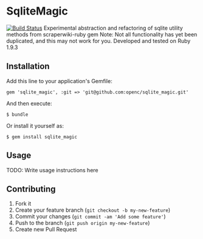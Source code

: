 # SqliteMagic
[![Build Status](https://travis-ci.org/openc/sqlite_magic.png)](https://travis-ci.org/openc/sqlite_magic)
Experimental abstraction and refactoring of sqlite utility methods from 
scraperwiki-ruby gem
Note: Not all functionality has yet been duplicated, and this may not work for
you. Developed and tested on Ruby 1.9.3

## Installation

Add this line to your application's Gemfile:

    gem 'sqlite_magic', :git => 'git@github.com:openc/sqlite_magic.git'

And then execute:

    $ bundle

Or install it yourself as:

    $ gem install sqlite_magic

## Usage

TODO: Write usage instructions here

## Contributing

1. Fork it
2. Create your feature branch (`git checkout -b my-new-feature`)
3. Commit your changes (`git commit -am 'Add some feature'`)
4. Push to the branch (`git push origin my-new-feature`)
5. Create new Pull Request
